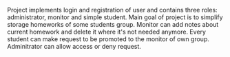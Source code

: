Project implements login and registration of user and contains three roles: administrator, monitor and simple student.
Main goal of project is to simplify storage homeworks of some students group. 
Monitor can add notes about current homework and delete it where it's not needed anymore.
Every student can make request to be promoted to the monitor of own group.
Adminitrator can allow access or deny request.
